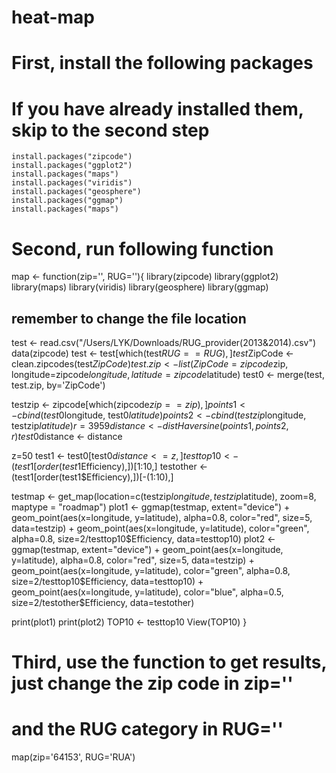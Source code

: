 # heat-map

# First, install the following packages
# If you have already installed them, skip to the second step
```
install.packages("zipcode")
install.packages("ggplot2")
install.packages("maps")
install.packages("viridis")
install.packages("geosphere")
install.packages("ggmap")
install.packages("maps")
```

# Second, run following function
map <- function(zip='', RUG=''){
  library(zipcode)
  library(ggplot2)
  library(maps)
  library(viridis)
  library(geosphere)
  library(ggmap)
  ## remember to change the file location
  test <- read.csv("/Users/LYK/Downloads/RUG_provider(2013&2014).csv")
  data(zipcode)
  test <- test[which(test$RUG==RUG),]
  test$ZipCode <- clean.zipcodes(test$ZipCode)
  test.zip <- list(ZipCode=zipcode$zip, longitude=zipcode$longitude, latitude=zipcode$latitude)
  test0 <- merge(test, test.zip, by='ZipCode')
  
  testzip <- zipcode[which(zipcode$zip==zip),]
  points1 <- cbind(test0$longitude, test0$latitude)
  points2 <- cbind(testzip$longitude, testzip$latitude)
  r=3959
  distance <- distHaversine(points1, points2, r)
  test0$distance <- distance
  
  z=50
  test1 <- test0[test0$distance<=z,]
  testtop10 <- (test1[order(test1$Efficiency),])[1:10,]
  testother <- (test1[order(test1$Efficiency),])[-(1:10),]
  
  testmap <- get_map(location=c(testzip$longitude, testzip$latitude), 
                     zoom=8, maptype = "roadmap")
  plot1 <- ggmap(testmap, extent="device") + 
    geom_point(aes(x=longitude, y=latitude), alpha=0.8, color="red", size=5, data=testzip) + 
    geom_point(aes(x=longitude, y=latitude), color="green", alpha=0.8, size=2/testtop10$Efficiency, data=testtop10)
  plot2 <- ggmap(testmap, extent="device") + 
    geom_point(aes(x=longitude, y=latitude), alpha=0.8, color="red", size=5, data=testzip) + 
    geom_point(aes(x=longitude, y=latitude), color="green", alpha=0.8, size=2/testtop10$Efficiency, data=testtop10) + 
    geom_point(aes(x=longitude, y=latitude), color="blue", alpha=0.5, size=2/testother$Efficiency, data=testother)
  
  print(plot1)
  print(plot2)
  TOP10 <- testtop10
  View(TOP10)
}

# Third, use the function to get results, just change the zip code in zip=''
# and the RUG category in RUG=''
map(zip='64153', RUG='RUA')
